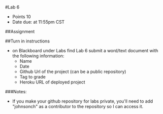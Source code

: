 #Lab 6
* Points 10
* Date due:  at 11:55pm CST

##Assignment

##Turn in instructions
* on Blackboard under Labs find Lab 6 submit a word/text document with the following information:
  * Name
  * Date
  * Github Url of the project (can be a public repository)
  * Tag to grade
  * Heroku URL of deployed project

###Notes:
* If you make your github repository for labs private, you'll need to add "johnsonch" as a contributor to the repository so I can access it.
